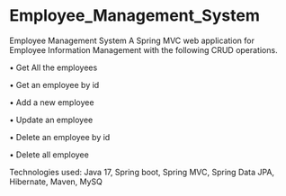 # Employee_Management_System
Employee Management System
A Spring MVC web application for Employee Information Management with the following CRUD operations.

• Get All the employees

• Get an employee by id

• Add a new employee

• Update an employee

• Delete an employee by id

• Delete all employee

Technologies used: Java 17, Spring boot, Spring MVC, Spring Data JPA, Hibernate, Maven, MySQ
